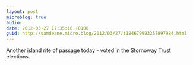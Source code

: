 ```yaml
---
layout: post
microblog: true
audio: 
date: 2012-03-27 17:35:16 +0100
guid: http://samdeane.micro.blog/2012/03/27/t184679993257897984.html
---
```

Another island rite of passage today - voted in the Stornoway Trust elections.
